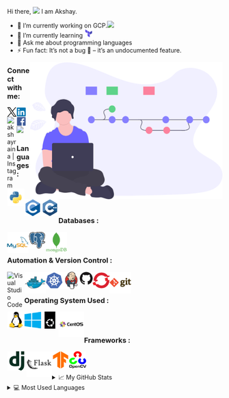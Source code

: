   Hi there, <img src="https://media.giphy.com/media/hvRJCLFzcasrR4ia7z/giphy.gif" width="15px"> I am Akshay.


- 🔭 I’m currently working on GCP.<img src="https://media.giphy.com/media/WUlplcMpOCEmTGBtBW/giphy.gif" width="30"> 
- 🌱 I’m currently learning <img alt="Terraform" width="20px" src="https://github.com/devicons/devicon/blob/master/icons/terraform/terraform-original.svg" />
- 💬 Ask me about programming languages
- ⚡ Fun fact: It’s not a bug 🐞 – it’s an undocumented feature.

<img align="right" alt="GIF" src="https://github.com/akshayraina999/akshayraina999/blob/master/undraw_version_control_9bpv.svg?raw=true" width="450" height="320" />

### Connect with me:

[<img align="left" alt="rainaakki | Twitter" width="22px" src="https://github.com/devicons/devicon/blob/master/icons/twitter/twitter-original.svg" />](https://twitter.com/rainaakki)
[<img align="left" alt="akshayraina | LinkedIn" width="22px" src="https://github.com/devicons/devicon/blob/master/icons/linkedin/linkedin-original.svg" />](https://www.linkedin.com/in/akshayraina393/)
[<img align="left" alt="akshayraina | Instagram" width="22px" src="https://raw.githubusercontent.com/Raymo111/Raymo111/master/socials/instagram.svg" />](https://www.instagram.com/akshay_raina_/)
[<img align="left" alt="akshayraina | Facebook" width="22px" src="https://github.com/devicons/devicon/blob/master/icons/facebook/facebook-original.svg" />](https://www.facebook.com/akshay.raina.96)
![](https://visitor-badge.glitch.me/badge?page_id=akshayraina999.akshayraina999)
<br />

### Languages :

<img align="left" alt="Python" width="40px" src="https://raw.githubusercontent.com/github/explore/78df643247d429f6cc873026c0622819ad797942/topics/python/python.png" />
<img align="left" alt="C" width="40px" src="https://github.com/devicons/devicon/blob/master/icons/c/c-original.svg" />
<img align="left" alt="C++" width="40px" src="https://raw.githubusercontent.com/github/explore/78df643247d429f6cc873026c0622819ad797942/topics/cpp/cpp.png" />
<!-- <img align="left" alt="Java" width="40px" src="https://github.com/devicons/devicon/blob/master/icons/java/java-original-wordmark.svg" /> -->
<!-- <img align="left" alt="HTML5" width="40px" src="https://raw.githubusercontent.com/github/explore/80688e429a7d4ef2fca1e82350fe8e3517d3494d/topics/html/html.png" /> -->
<!-- <img align="left" alt="CSS3" width="40px" src="https://raw.githubusercontent.com/github/explore/80688e429a7d4ef2fca1e82350fe8e3517d3494d/topics/css/css.png" /> -->
<br /></br >

### Databases :

<img align="left" alt="MySQL" width="50px" src="https://github.com/devicons/devicon/blob/master/icons/mysql/mysql-original-wordmark.svg" />
<img align="left" alt="PostgreSQL" width="40px" src="https://github.com/devicons/devicon/blob/master/icons/postgresql/postgresql-original.svg" />
<img align="left" alt="MongoDB" width="50px" src="https://github.com/devicons/devicon/blob/master/icons/mongodb/mongodb-plain-wordmark.svg" />
<br /><br />

### Automation & Version Control :

<img align="left" alt="Visual Studio Code" width="40px" src="https://github.com/simple-icons/simple-icons/blob/develop/icons/ansible.svg" />
<img align="left" alt="Docker" width="50px" src="https://github.com/devicons/devicon/blob/master/icons/docker/docker-original.svg" />
<img align="left" alt="Kubernetes" width="40px" src="https://github.com/devicons/devicon/blob/master/icons/kubernetes/kubernetes-plain.svg" />
<img align="left" alt="Jenkins" width="40px" src="https://github.com/devicons/devicon/blob/master/icons/jenkins/jenkins-original.svg" />
<img align="left" alt="GitHub" width="30px" src="https://raw.githubusercontent.com/github/explore/78df643247d429f6cc873026c0622819ad797942/topics/github/github.png" />
<img align="left" alt="Git" width="40px" src="https://github.com/akshayraina999/akshayraina999/blob/master/openshift-icon.svg" />
<img align="left" alt="Git" width="50px" src="https://raw.githubusercontent.com/github/explore/80688e429a7d4ef2fca1e82350fe8e3517d3494d/topics/git/git.png" />
<br /><br />

### Operating System Used :


<img align="left" alt="Linux" width="40px" src="https://github.com/devicons/devicon/blob/master/icons/linux/linux-original.svg" />
<img align="left" alt="Windows" width="40px" src="https://github.com/devicons/devicon/blob/master/icons/windows8/windows8-original.svg" />
<img align="left" alt="Ubuntu" width="40px" src="https://github.com/devicons/devicon/blob/master/icons/ubuntu/ubuntu-plain.svg" />
<img align="left" alt="CentOS" width="60px" src="https://github.com/devicons/devicon/blob/master/icons/centos/centos-original-wordmark.svg" />
<br /><br />


### Frameworks :

<img align="left" alt="Django" width="45px" src="https://github.com/devicons/devicon/blob/master/icons/django/django-plain.svg" />
<img align="left" alt="Flask" width="60px" src="https://github.com/devicons/devicon/blob/master/icons/flask/flask-original-wordmark.svg" />
<img align="left" alt="" width="40px" src="https://github.com/devicons/devicon/blob/master/icons/tensorflow/tensorflow-original.svg" />
<img align="left" alt="" width="40px" src="https://raw.githubusercontent.com/github/explore/80688e429a7d4ef2fca1e82350fe8e3517d3494d/topics/opencv/opencv.png" />

<br />
<br /><br />

<details>
  
<summary>📈 My GitHub Stats</summary>

 <p align="center"> <img src="https://github-readme-stat-akshayraina999.vercel.app//api?username=akshayraina999&show_icons=true&theme=dracula" alt="akshay raina" />

</details>

<details>
<summary>💻 Most Used Languages</summary>

 <p align="center"> <img src="https://github-readme-stat-akshayraina999.vercel.app/api/top-langs/?username=akshayraina999&show_icons=true&theme=dracula" alt="akshay raina" />

[<p align="center">![Top Langs](https://github-readme-stat-akshayraina999.vercel.app//api/top-langs/?username=akshayraina999&layout=compact&show_icons=true&theme=dracula)](https://github.com/akshayraina999/github-readme-stats)
</details>
